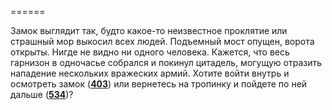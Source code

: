 ======

Замок выглядит так, будто какое-то неизвестное проклятие или страшный мор выкосил всех людей. Подъемный мост опущен, ворота открыты. Нигде не видно ни одного человека. Кажется, что весь гарнизон в одночасье собрался и покинул цитадель, могущую отразить нападение нескольких вражеских армий. Хотите войти внутрь и осмотреть замок ([**403**](#n_403)) или вернетесь на тропинку и пойдете по ней дальше ([**534**](#n_534))?

